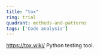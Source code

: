 ```yaml
---
title: "tox"
ring: trial
quadrant: methods-and-patterns
tags: ['Code analysis']
---
```

https://tox.wiki/
Python testing tool.
